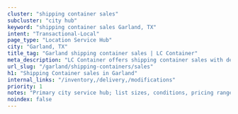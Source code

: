 ```yaml
---
cluster: "shipping container sales"
subcluster: "city hub"
keyword: "shipping container sales Garland, TX"
intent: "Transactional-Local"
page_type: "Location Service Hub"
city: "Garland, TX"
title_tag: "Garland shipping container sales | LC Container"
meta_description: "LC Container offers shipping container sales with delivery in Garland, TX. Local. Fast quotes. Since 2003."
url_slug: "/garland/shipping-containers/sales"
h1: "Shipping Container sales in Garland"
internal_links: "/inventory,/delivery,/modifications"
priority: 1
notes: "Primary city service hub; list sizes, conditions, pricing ranges, photos, testimonials."
noindex: false
---
```


<!-- TODO: Add unique city/inventory copy, images, and internal links here. -->
